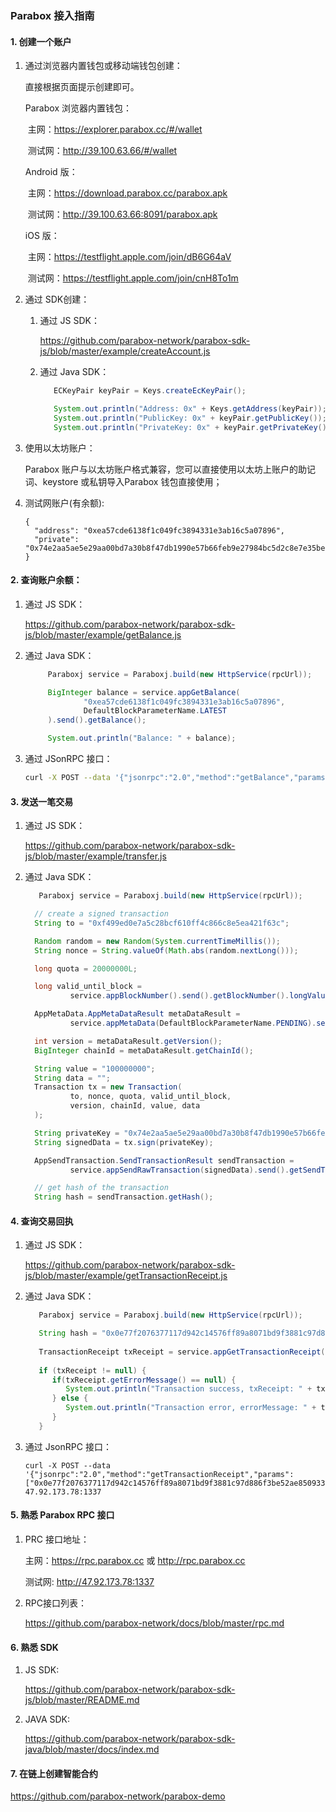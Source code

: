 ### Parabox 接入指南

#### 1. 创建一个账户

1. 通过浏览器内置钱包或移动端钱包创建：

   直接根据页面提示创建即可。

   Parabox 浏览器内置钱包：

   ​	主网：<https://explorer.parabox.cc/#/wallet> 

   ​	测试网：<http://39.100.63.66/#/wallet> 

   Android 版：

   ​	主网：<https://download.parabox.cc/parabox.apk>  

   ​	测试网：<http://39.100.63.66:8091/parabox.apk>

   iOS 版：

   ​	主网：<https://testflight.apple.com/join/dB6G64aV>

   ​	测试网：https://testflight.apple.com/join/cnH8To1m

2. 通过 SDK创建：

   1. 通过  JS SDK：

      https://github.com/parabox-network/parabox-sdk-js/blob/master/example/createAccount.js

   2. 通过  Java SDK：

      ```java
         ECKeyPair keyPair = Keys.createEcKeyPair();
      
         System.out.println("Address: 0x" + Keys.getAddress(keyPair));
         System.out.println("PublicKey: 0x" + keyPair.getPublicKey());
         System.out.println("PrivateKey: 0x" + keyPair.getPrivateKey());
      ```

3. 使用以太坊账户：

   Parabox 账户与以太坊账户格式兼容，您可以直接使用以太坊上账户的助记词、keystore 或私钥导入Parabox 钱包直接使用；

4. 测试网账户(有余额):

   ```
   {
     "address": "0xea57cde6138f1c049fc3894331e3ab16c5a07896",
     "private": "0x74e2aa5ae5e29aa00bd7a30b8f47db1990e57b66feb9e27984bc5d2c8e7e35be"
   }
   ```

#### 2. 查询账户余额：

1. 通过 JS SDK：

   <https://github.com/parabox-network/parabox-sdk-js/blob/master/example/getBalance.js>

2. 通过 Java SDK： 

   ```java
        Paraboxj service = Paraboxj.build(new HttpService(rpcUrl));
   
        BigInteger balance = service.appGetBalance(
                "0xea57cde6138f1c049fc3894331e3ab16c5a07896",
                DefaultBlockParameterName.LATEST
        ).send().getBalance();
   
        System.out.println("Balance: " + balance);
   ```

3. 通过 JSonRPC 接口：

   ```sh
   curl -X POST --data '{"jsonrpc":"2.0","method":"getBalance","params":["0xea57cde6138f1c049fc3894331e3ab16c5a07896", "latest"],"id":1}' 47.92.173.78:1337
   ```

#### 3. 发送一笔交易

1. 通过 JS SDK：

   <https://github.com/parabox-network/parabox-sdk-js/blob/master/example/transfer.js>

2. 通过 Java SDK： 

   ```java
      Paraboxj service = Paraboxj.build(new HttpService(rpcUrl));
   
     // create a signed transaction
     String to = "0xf499ed0e7a5c28bcf610ff4c866c8e5ea421f63c";
   
     Random random = new Random(System.currentTimeMillis());
     String nonce = String.valueOf(Math.abs(random.nextLong()));
   
     long quota = 20000000L;
   
     long valid_until_block =
             service.appBlockNumber().send().getBlockNumber().longValue() + 88;
   
     AppMetaData.AppMetaDataResult metaDataResult =
             service.appMetaData(DefaultBlockParameterName.PENDING).send().getAppMetaDataResult();
   
     int version = metaDataResult.getVersion();
     BigInteger chainId = metaDataResult.getChainId();
   
     String value = "100000000";
     String data = "";
     Transaction tx = new Transaction(
             to, nonce, quota, valid_until_block,
             version, chainId, value, data
     );
   
     String privateKey = "0x74e2aa5ae5e29aa00bd7a30b8f47db1990e57b66feb9e27984bc5d2c8e7e35be";
     String signedData = tx.sign(privateKey);
   
     AppSendTransaction.SendTransactionResult sendTransaction =
             service.appSendRawTransaction(signedData).send().getSendTransactionResult();
   
     // get hash of the transaction
     String hash = sendTransaction.getHash();
   ```

#### 4. 查询交易回执

1. 通过 JS SDK：

   <https://github.com/parabox-network/parabox-sdk-js/blob/master/example/getTransactionReceipt.js>

2. 通过 Java SDK：

   ```java
      Paraboxj service = Paraboxj.build(new HttpService(rpcUrl));
   
      String hash = "0x0e77f2076377117d942c14576ff89a8071bd9f3881c97d886f3be52ae8509332";
      
      TransactionReceipt txReceipt = service.appGetTransactionReceipt(hash).send().getTransactionReceipt();
      
      if (txReceipt != null) {
         if(txReceipt.getErrorMessage() == null) {
            System.out.println("Transaction success, txReceipt: " + txReceipt);
         } else {
            System.out.println("Transaction error, errorMessage: " + txReceipt.getErrorMessage());
         }
      }
   ```

3. 通过 JsonRPC 接口：

   ```shell
   curl -X POST --data '{"jsonrpc":"2.0","method":"getTransactionReceipt","params":["0x0e77f2076377117d942c14576ff89a8071bd9f3881c97d886f3be52ae8509332"],"id":1}' 47.92.173.78:1337
   ```

#### 5. 熟悉 Parabox RPC 接口

1. PRC 接口地址：

   主网：https://rpc.parabox.cc 或 http://rpc.parabox.cc

   测试网: http://47.92.173.78:1337

2. RPC接口列表：

   <https://github.com/parabox-network/docs/blob/master/rpc.md>

#### 6. 熟悉 SDK 

1. JS SDK:

   <https://github.com/parabox-network/parabox-sdk-js/blob/master/README.md>

2. JAVA SDK:

   <https://github.com/parabox-network/parabox-sdk-java/blob/master/docs/index.md>

#### 7. 在链上创建智能合约

   <https://github.com/parabox-network/parabox-demo>
